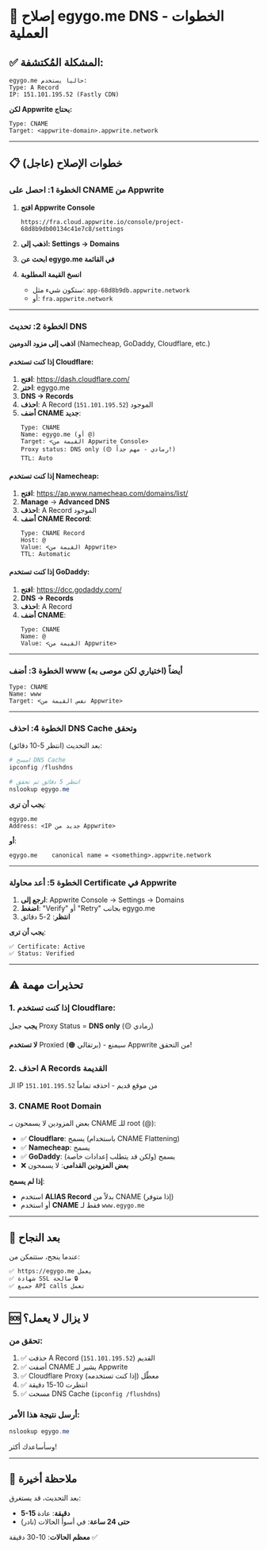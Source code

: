 # 🔧 إصلاح egygo.me DNS - الخطوات العملية

## ✅ المشكلة المُكتشفة:

```
egygo.me حالياً يستخدم:
Type: A Record
IP: 151.101.195.52 (Fastly CDN)
```

**لكن Appwrite يحتاج:**
```
Type: CNAME
Target: <appwrite-domain>.appwrite.network
```

---

## 📋 خطوات الإصلاح (عاجل)

### الخطوة 1: احصل على CNAME من Appwrite

1. **افتح Appwrite Console**
   ```
   https://fra.cloud.appwrite.io/console/project-68d8b9db00134c41e7c8/settings
   ```

2. **اذهب إلى: Settings → Domains**

3. **ابحث عن egygo.me في القائمة**

4. **انسخ القيمة المطلوبة**
   - ستكون شيء مثل: `app-68d8b9db.appwrite.network`
   - أو: `fra.appwrite.network`

---

### الخطوة 2: تحديث DNS

**اذهب إلى مزود الدومين** (Namecheap, GoDaddy, Cloudflare, etc.)

#### إذا كنت تستخدم Cloudflare:

1. **افتح**: https://dash.cloudflare.com/
2. **اختر**: egygo.me
3. **DNS → Records**
4. **احذف**: A Record الموجود (`151.101.195.52`)
5. **أضف CNAME جديد**:
   ```
   Type: CNAME
   Name: egygo.me (أو @)
   Target: <القيمة من Appwrite Console>
   Proxy status: DNS only (🟡 رمادي - مهم جداً!)
   TTL: Auto
   ```

#### إذا كنت تستخدم Namecheap:

1. **افتح**: https://ap.www.namecheap.com/domains/list/
2. **Manage** → **Advanced DNS**
3. **احذف**: A Record الموجود
4. **أضف CNAME Record**:
   ```
   Type: CNAME Record
   Host: @
   Value: <القيمة من Appwrite>
   TTL: Automatic
   ```

#### إذا كنت تستخدم GoDaddy:

1. **افتح**: https://dcc.godaddy.com/
2. **DNS → Records**
3. **احذف**: A Record
4. **أضف CNAME**:
   ```
   Type: CNAME
   Name: @
   Value: <القيمة من Appwrite>
   ```

---

### الخطوة 3: أضف www أيضاً (اختياري لكن موصى به)

```
Type: CNAME
Name: www
Target: <نفس القيمة من Appwrite>
```

---

### الخطوة 4: احذف DNS Cache وتحقق

بعد التحديث (انتظر 5-10 دقائق):

```powershell
# امسح DNS Cache
ipconfig /flushdns

# انتظر 5 دقائق ثم تحقق
nslookup egygo.me
```

**يجب أن ترى**:
```
egygo.me
Address: <IP جديد من Appwrite>
```

**أو**:
```
egygo.me    canonical name = <something>.appwrite.network
```

---

### الخطوة 5: أعد محاولة Certificate في Appwrite

1. **ارجع إلى**: Appwrite Console → Settings → Domains
2. **اضغط**: "Verify" أو "Retry" بجانب egygo.me
3. **انتظر**: 2-5 دقائق

**يجب أن ترى**:
```
✅ Certificate: Active
✅ Status: Verified
```

---

## ⚠️ تحذيرات مهمة

### 1. إذا كنت تستخدم Cloudflare:

**يجب** جعل Proxy Status = **DNS only** (🟡 رمادي)

**لا تستخدم** Proxied (🟠 برتقالي) - سيمنع Appwrite من التحقق!

### 2. احذف A Records القديمة

الـ IP `151.101.195.52` من موقع قديم - احذفه تماماً

### 3. CNAME Root Domain

بعض المزودين لا يسمحون بـ CNAME للـ root (@):
- ✅ **Cloudflare**: يسمح (باستخدام CNAME Flattening)
- ✅ **Namecheap**: يسمح
- ✅ **GoDaddy**: يسمح (ولكن قد يتطلب إعدادات خاصة)
- ❌ **بعض المزودين القدامى**: لا يسمحون

**إذا لم يسمح**:
- استخدم **ALIAS Record** بدلاً من CNAME (إذا متوفر)
- أو استخدم **CNAME** فقط لـ `www.egygo.me`

---

## 🚀 بعد النجاح

عندما ينجح، ستتمكن من:

```bash
✅ https://egygo.me يعمل
✅ شهادة SSL صالحة 🔒
✅ جميع API calls تعمل
```

---

## 🆘 لا يزال لا يعمل؟

### تحقق من:

1. ✅ حذفت A Record القديم (`151.101.195.52`)
2. ✅ أضفت CNAME يشير لـ Appwrite
3. ✅ Cloudflare Proxy معطّل (إذا كنت تستخدمه)
4. ✅ انتظرت 10-15 دقيقة
5. ✅ مسحت DNS Cache (`ipconfig /flushdns`)

### أرسل نتيجة هذا الأمر:

```powershell
nslookup egygo.me
```

وسأساعدك أكثر!

---

## 📝 ملاحظة أخيرة

بعد التحديث، قد يستغرق:
- **5-15 دقيقة**: عادة
- **حتى 24 ساعة**: في أسوأ الحالات (نادر)

**معظم الحالات**: 10-30 دقيقة ✅

